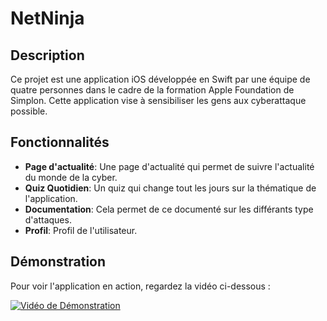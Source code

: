# NetNinja

## Description

Ce projet est une application iOS développée en Swift par une équipe de quatre personnes dans le cadre de la formation Apple Foundation de Simplon. Cette application vise à sensibiliser les gens aux cyberattaque possible.

## Fonctionnalités

- **Page d'actualité**: Une page d'actualité qui permet de suivre l'actualité du monde de la cyber.
- **Quiz Quotidien**: Un quiz qui change tout les jours sur la thématique de l'application.
- **Documentation**: Cela permet de ce documenté sur les différants type d'attaques.
- **Profil**: Profil de l'utilisateur.
  
## Démonstration

Pour voir l'application en action, regardez la vidéo ci-dessous :

[![Vidéo de Démonstration](http://img.youtube.com/vi/x4IMt01OUfs/0.jpg)](https://youtube.com/shorts/x4IMt01OUfs)
